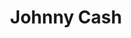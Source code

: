 ---
title: "Johnny Cash"
summary: "John R. Cash was an American country singer-songwriter. Most of Cash's music contained themes of sorrow, moral tribulation, and redemption, especially in the later stages of his career. He was known for his deep, calm bass-baritone voice, the distinctive sound of his Tennessee Three backing band characterized by train-like chugging guitar rhythms, a rebelliousness coupled with an increasingly somber and humble demeanor, free prison concerts, and a trademark all-black stage wardrobe, which earned him the nickname the \"Man in Black\".Born to poor cotton farmers in Kingsland, Arkansas, Cash rose to fame during the mid-1950s in the burgeoning rockabilly scene in Memphis, Tennessee, after serving four years in the Air Force. He traditionally began his concerts by simply introducing himself, \"Hello, I'm Johnny Cash\", followed by \"Folsom Prison Blues\", one of his signature songs. His other signature songs include \"I Walk the Line\", \"Ring of Fire\", \"Get Rhythm\", and \"Man in Black\". He also recorded humorous numbers like \"One Piece at a Time\" and \"A Boy Named Sue\", a duet with his future wife June called \"Jackson\" , and railroad songs such as \"Hey, Porter\", \"Orange Blossom Special\", and \"Rock Island Line\". During the last stage of his career, he covered songs by contemporary rock artists; among his most notable covers were \"Hurt\" by Nine Inch Nails, \"Rusty Cage\" by Soundgarden, and \"Personal Jesus\" by Depeche Mode.
Cash is one of the best-selling music artists of all time, having sold more than 90 million records worldwide. His genre-spanning music embraced country, rock and roll, rockabilly, blues, folk, and gospel sounds. This crossover appeal earned him the rare honor of being inducted into the Country Music, Rock and Roll, and Gospel Music Halls of Fame. His music career was dramatized in the 2005 biopic Walk the Line, in which Cash was portrayed by American film actor Joaquin Phoenix."
image: "johnny-cash.jpg"
apple_music_artist_url: "https://music.apple.com/gb/artist/johnny-cash/70936"
wikipedia_url: "https://en.wikipedia.org/wiki/Johnny_Cash"
---